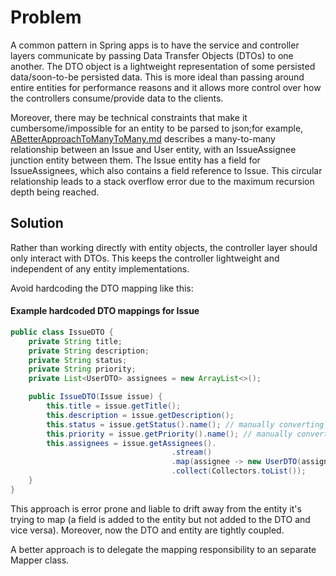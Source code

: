 # Problem

A common pattern in Spring apps is to have the service and controller layers communicate
by passing Data Transfer Objects (DTOs) to one another. The DTO object is a lightweight
representation of some persisted data/soon-to-be persisted data. This is more ideal than
passing around entire entities for performance reasons and it allows more control over how
the controllers consume/provide data to the clients.

Moreover, there may be technical constraints that make it cumbersome/impossible for an entity
to be parsed to json;for example, [ABetterApproachToManyToMany.md](ABetterApproachToManyToMany.md) describes
a many-to-many relationship between an Issue and User entity, with an IssueAssignee junction entity between them.
The Issue entity has a field for IssueAssignees, which also contains a field reference to Issue. This circular
relationship leads to a stack overflow error due to the maximum recursion depth being reached.

## Solution

Rather than working directly with entity objects, the controller layer should only interact with
DTOs. This keeps the controller lightweight and independent of any entity implementations.

Avoid hardcoding the DTO mapping like this:

#### Example hardcoded DTO mappings for Issue

```java
public class IssueDTO {
    private String title;
    private String description;
    private String status;
    private String priority;
    private List<UserDTO> assignees = new ArrayList<>();

    public IssueDTO(Issue issue) {
        this.title = issue.getTitle();
        this.description = issue.getDescription();
        this.status = issue.getStatus().name(); // manually converting from enum to string
        this.priority = issue.getPriority().name(); // manually converting from enum to string
        this.assignees = issue.getAssignees().
                                    .stream()
                                    .map(assignee -> new UserDTO(assignee.getUser()))
                                    .collect(Collectors.toList());
    }
}
```

This approach is error prone and liable to drift away from the entity it's trying to map (a field is
added to the entity but not added to the DTO and vice versa). Moreover, now the DTO and entity are
tightly coupled.

A better approach is to delegate the mapping responsibility to an separate Mapper class.
